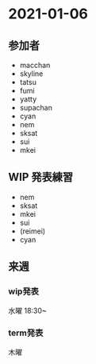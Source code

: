 # 2021-01-06

## 参加者

- macchan
- skyline
- tatsu
- fumi
- yatty
- supachan
- cyan
- nem
- sksat
- sui
- mkei

## WIP 発表練習

- nem
- sksat
- mkei
- sui
- (reimei)
- cyan

## 来週
### wip発表
水曜 18:30~

### term発表
木曜

